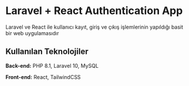 
# Laravel + React Authentication App

Laravel ve React ile kullanıcı kayıt, giriş ve çıkış işlemlerinin yapıldığı basit bir web uygulamasıdır




## Kullanılan Teknolojiler

**Back-end:** PHP 8.1, Laravel 10, MySQL

**Front-end:** React, TailwindCSS
